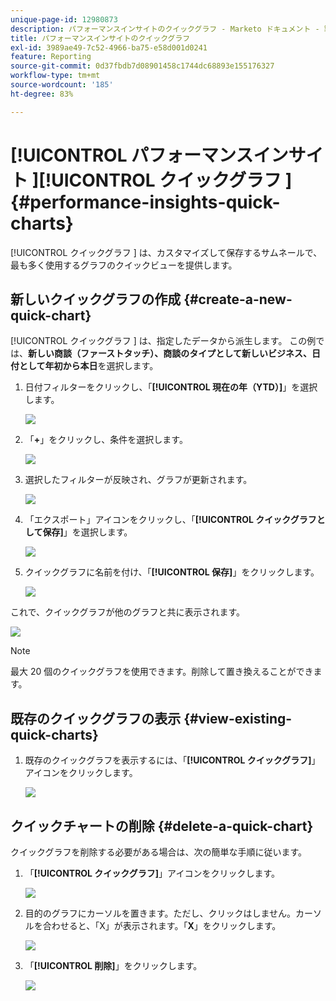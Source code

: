 ```yaml
---
unique-page-id: 12980873
description: パフォーマンスインサイトのクイックグラフ - Marketo ドキュメント - 製品ドキュメント
title: パフォーマンスインサイトのクイックグラフ
exl-id: 3989ae49-7c52-4966-ba75-e58d001d0241
feature: Reporting
source-git-commit: 0d37fbdb7d08901458c1744dc68893e155176327
workflow-type: tm+mt
source-wordcount: '185'
ht-degree: 83%

---
```


# [!UICONTROL  パフォーマンスインサイト ][!UICONTROL  クイックグラフ ] {#performance-insights-quick-charts}

[!UICONTROL  クイックグラフ ] は、カスタマイズして保存するサムネールで、最も多く使用するグラフのクイックビューを提供します。

## 新しいクイックグラフの作成 {#create-a-new-quick-chart}

[!UICONTROL  クイックグラフ ] は、指定したデータから派生します。 この例では、**新しい商談（ファーストタッチ）、商談のタイプとして新しいビジネス、日付として年初から本日**&#x200B;を選択します。

1. 日付フィルターをクリックし、「**[!UICONTROL 現在の年（YTD）]**」を選択します。

   ![](assets/1-2.png)

1. 「**+**」をクリックし、条件を選択します。

   ![](assets/2-2.png)

1. 選択したフィルターが反映され、グラフが更新されます。

   ![](assets/3-3.png)

1. 「エクスポート」アイコンをクリックし、「**[!UICONTROL クイックグラフとして保存]**」を選択します。

   ![](assets/4-2.png)

1. クイックグラフに名前を付け、「**[!UICONTROL 保存]**」をクリックします。

   ![](assets/5-3.png)

これで、クイックグラフが他のグラフと共に表示されます。

![](assets/6-3.png)

>[!NOTE]
>
>最大 20 個のクイックグラフを使用できます。削除して置き換えることができます。

## 既存のクイックグラフの表示 {#view-existing-quick-charts}

1. 既存のクイックグラフを表示するには、「**[!UICONTROL クイックグラフ]**」アイコンをクリックします。

   ![](assets/7-1.png)

## クイックチャートの削除 {#delete-a-quick-chart}

クイックグラフを削除する必要がある場合は、次の簡単な手順に従います。

1. 「**[!UICONTROL クイックグラフ]**」アイコンをクリックします。

   ![](assets/8-1.png)

1. 目的のグラフにカーソルを置きます。ただし、クリックはしません。カーソルを合わせると、「X」が表示されます。「**X**」をクリックします。

   ![](assets/9-2.png)

1. 「**[!UICONTROL 削除]**」をクリックします。

   ![](assets/10-1.png)

